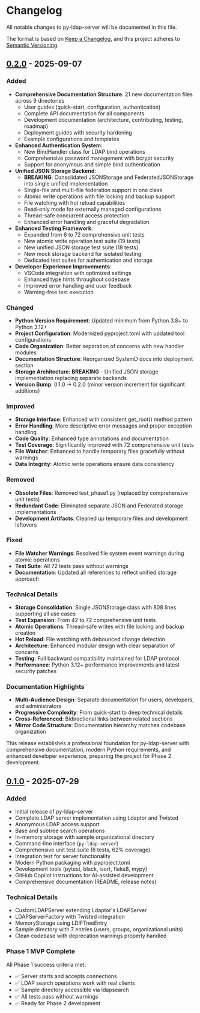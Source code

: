 # Changelog

All notable changes to py-ldap-server will be documented in this file.

The format is based on [Keep a Changelog](https://keepachangelog.com/en/1.0.0/),
and this project adheres to [Semantic Versioning](https://semver.org/spec/v2.0.0.html).

## [0.2.0] - 2025-09-07

### Added
- **Comprehensive Documentation Structure**: 21 new documentation files across 9 directories
  - User guides (quick-start, configuration, authentication)
  - Complete API documentation for all components
  - Development documentation (architecture, contributing, testing, roadmap)
  - Deployment guides with security hardening
  - Example configurations and templates
- **Enhanced Authentication System**: 
  - New BindHandler class for LDAP bind operations
  - Comprehensive password management with bcrypt security
  - Support for anonymous and simple bind authentication
- **Unified JSON Storage Backend**: 
  - **BREAKING**: Consolidated JSONStorage and FederatedJSONStorage into single unified implementation
  - Single-file and multi-file federation support in one class
  - Atomic write operations with file locking and backup support
  - File watching with hot reload capabilities
  - Read-only mode for externally managed configurations
  - Thread-safe concurrent access protection
  - Enhanced error handling and graceful degradation
- **Enhanced Testing Framework**: 
  - Expanded from 6 to 72 comprehensive unit tests
  - New atomic write operation test suite (19 tests)
  - New unified JSON storage test suite (18 tests)
  - New mock storage backend for isolated testing
  - Dedicated test suites for authentication and storage
- **Developer Experience Improvements**:
  - VSCode integration with optimized settings
  - Enhanced type hints throughout codebase
  - Improved error handling and user feedback
  - Warning-free test execution

### Changed
- **Python Version Requirement**: Updated minimum from Python 3.8+ to Python 3.12+
- **Project Configuration**: Modernized pyproject.toml with updated tool configurations
- **Code Organization**: Better separation of concerns with new handler modules
- **Documentation Structure**: Reorganized SystemD docs into deployment section
- **Storage Architecture**: **BREAKING** - Unified JSON storage implementation replacing separate backends
- **Version Bump**: 0.1.0 → 0.2.0 (minor version increment for significant additions)

### Improved
- **Storage Interface**: Enhanced with consistent get_root() method pattern
- **Error Handling**: More descriptive error messages and proper exception handling
- **Code Quality**: Enhanced type annotations and documentation
- **Test Coverage**: Significantly improved with 72 comprehensive unit tests
- **File Watcher**: Enhanced to handle temporary files gracefully without warnings
- **Data Integrity**: Atomic write operations ensure data consistency

### Removed
- **Obsolete Files**: Removed test_phase1.py (replaced by comprehensive unit tests)
- **Redundant Code**: Eliminated separate JSON and Federated storage implementations
- **Development Artifacts**: Cleaned up temporary files and development leftovers

### Fixed
- **File Watcher Warnings**: Resolved file system event warnings during atomic operations
- **Test Suite**: All 72 tests pass without warnings
- **Documentation**: Updated all references to reflect unified storage approach

### Technical Details
- **Storage Consolidation**: Single JSONStorage class with 808 lines supporting all use cases
- **Test Expansion**: From 42 to 72 comprehensive unit tests
- **Atomic Operations**: Thread-safe writes with file locking and backup creation
- **Hot Reload**: File watching with debounced change detection
- **Architecture**: Enhanced modular design with clear separation of concerns
- **Testing**: Full backward compatibility maintained for LDAP protocol
- **Performance**: Python 3.12+ performance improvements and latest security patches

### Documentation Highlights
- **Multi-Audience Design**: Separate documentation for users, developers, and administrators
- **Progressive Complexity**: From quick-start to deep technical details
- **Cross-Referenced**: Bidirectional links between related sections
- **Mirror Code Structure**: Documentation hierarchy matches codebase organization

This release establishes a professional foundation for py-ldap-server with comprehensive documentation, modern Python requirements, and enhanced developer experience, preparing the project for Phase 2 development.

## [0.1.0] - 2025-07-29

### Added
- Initial release of py-ldap-server
- Complete LDAP server implementation using Ldaptor and Twisted
- Anonymous LDAP access support
- Base and subtree search operations
- In-memory storage with sample organizational directory
- Command-line interface (`py-ldap-server`)
- Comprehensive unit test suite (6 tests, 62% coverage)
- Integration test for server functionality
- Modern Python packaging with pyproject.toml
- Development tools (pytest, black, isort, flake8, mypy)
- GitHub Copilot instructions for AI-assisted development
- Comprehensive documentation (README, release notes)

### Technical Details
- CustomLDAPServer extending Ldaptor's LDAPServer
- LDAPServerFactory with Twisted integration
- MemoryStorage using LDIFTreeEntry
- Sample directory with 7 entries (users, groups, organizational units)
- Clean codebase with deprecation warnings properly handled

### Phase 1 MVP Complete
All Phase 1 success criteria met:
- ✅ Server starts and accepts connections
- ✅ LDAP search operations work with real clients
- ✅ Sample directory accessible via ldapsearch
- ✅ All tests pass without warnings
- ✅ Ready for Phase 2 development

[0.2.0]: https://github.com/evilerbender/py-ldap-server/releases/tag/v0.2.0
[0.1.0]: https://github.com/evilerbender/py-ldap-server/releases/tag/v0.1.0
